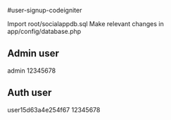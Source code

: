 #user-signup-codeigniter

Import root/socialappdb.sql
Make relevant changes in app/config/database.php

Admin user
---------------
admin
12345678

Auth user
---------------
user15d63a4e254f67
12345678
